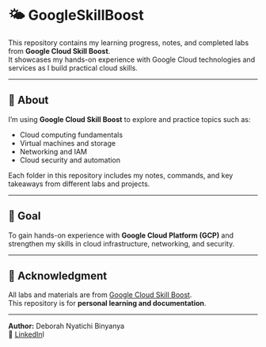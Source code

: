 # 🌤️ GoogleSkillBoost

This repository contains my learning progress, notes, and completed labs from **Google Cloud Skill Boost**.  
It showcases my hands-on experience with Google Cloud technologies and services as I build practical cloud skills.

---

## 📘 About

I’m using **Google Cloud Skill Boost** to explore and practice topics such as:
- Cloud computing fundamentals  
- Virtual machines and storage  
- Networking and IAM  
- Cloud security and automation  

Each folder in this repository includes my notes, commands, and key takeaways from different labs and projects.

---

## 🎯 Goal

To gain hands-on experience with **Google Cloud Platform (GCP)** and strengthen my skills in cloud infrastructure, networking, and security.

---

## 🏅 Acknowledgment

All labs and materials are from [Google Cloud Skill Boost](https://www.cloudskillsboost.google/).  
This repository is for **personal learning and documentation**.

---

**Author:** Deborah Nyatichi Binyanya  
🔗 [LinkedIn](https://www.linkedin.com/in/deborah-nyatichi-886b4206/)I
